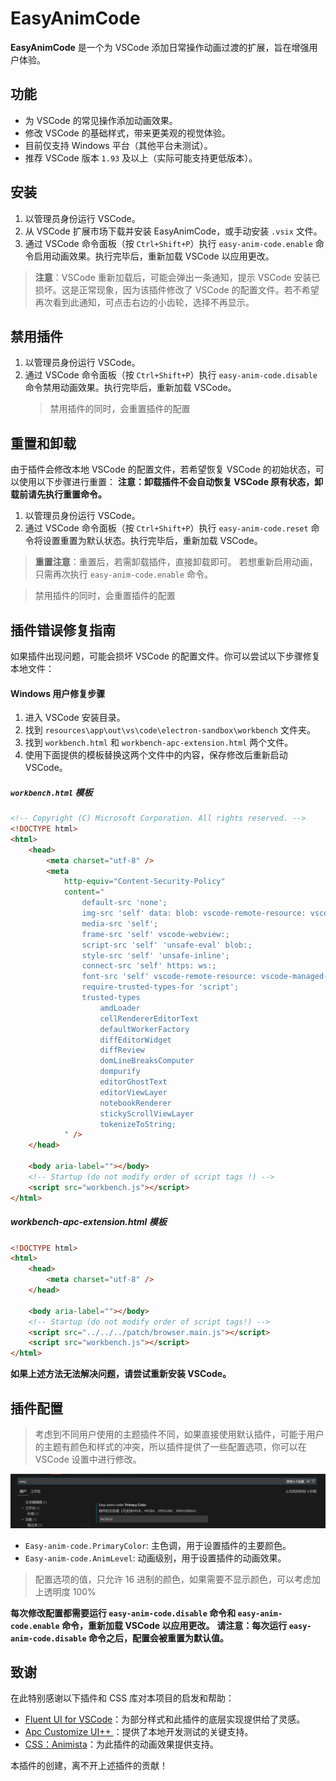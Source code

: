 # EasyAnimCode

**EasyAnimCode** 是一个为 VSCode 添加日常操作动画过渡的扩展，旨在增强用户体验。

## 功能

-   为 VSCode 的常见操作添加动画效果。
-   修改 VSCode 的基础样式，带来更美观的视觉体验。
-   目前仅支持 Windows 平台（其他平台未测试）。
-   推荐 VSCode 版本 `1.93` 及以上（实际可能支持更低版本）。

## 安装

1. 以管理员身份运行 VSCode。
2. 从 VSCode 扩展市场下载并安装 EasyAnimCode，或手动安装 `.vsix` 文件。
3. 通过 VSCode 命令面板（按 `Ctrl+Shift+P`）执行 `easy-anim-code.enable` 命令启用动画效果。执行完毕后，重新加载 VSCode 以应用更改。

> **注意**：VSCode 重新加载后，可能会弹出一条通知，提示 VSCode 安装已损坏。这是正常现象，因为该插件修改了 VSCode 的配置文件。若不希望再次看到此通知，可点击右边的小齿轮，选择不再显示。

## 禁用插件

1. 以管理员身份运行 VSCode。
2. 通过 VSCode 命令面板（按 `Ctrl+Shift+P`）执行 `easy-anim-code.disable` 命令禁用动画效果。执行完毕后，重新加载 VSCode。
    > 禁用插件的同时，会重置插件的配置

## 重置和卸载

由于插件会修改本地 VSCode 的配置文件，若希望恢复 VSCode 的初始状态，可以使用以下步骤进行重置：
**注意：卸载插件不会自动恢复 VSCode 原有状态，卸载前请先执行重置命令。**

1. 以管理员身份运行 VSCode。
2. 通过 VSCode 命令面板（按 `Ctrl+Shift+P`）执行 `easy-anim-code.reset` 命令将设置重置为默认状态。执行完毕后，重新加载 VSCode。

> **重置注意**：重置后，若需卸载插件，直接卸载即可。
> 若想重新启用动画，只需再次执行 `easy-anim-code.enable` 命令。

> 禁用插件的同时，会重置插件的配置

## 插件错误修复指南

如果插件出现问题，可能会损坏 VSCode 的配置文件。你可以尝试以下步骤修复本地文件：

#### Windows 用户修复步骤

1. 进入 VSCode 安装目录。
2. 找到 `resources\app\out\vs\code\electron-sandbox\workbench` 文件夹。
3. 找到 `workbench.html` 和 `workbench-apc-extension.html` 两个文件。
4. 使用下面提供的模板替换这两个文件中的内容，保存修改后重新启动 VSCode。

##### `workbench.html` 模板

```html
<!-- Copyright (C) Microsoft Corporation. All rights reserved. -->
<!DOCTYPE html>
<html>
    <head>
        <meta charset="utf-8" />
        <meta
            http-equiv="Content-Security-Policy"
            content="
                default-src 'none';
                img-src 'self' data: blob: vscode-remote-resource: vscode-managed-remote-resource: https:;
                media-src 'self';
                frame-src 'self' vscode-webview:;
                script-src 'self' 'unsafe-eval' blob:;
                style-src 'self' 'unsafe-inline';
                connect-src 'self' https: ws:;
                font-src 'self' vscode-remote-resource: vscode-managed-remote-resource: https://*.vscode-unpkg.net;
                require-trusted-types-for 'script';
                trusted-types
                    amdLoader
                    cellRendererEditorText
                    defaultWorkerFactory
                    diffEditorWidget
                    diffReview
                    domLineBreaksComputer
                    dompurify
                    editorGhostText
                    editorViewLayer
                    notebookRenderer
                    stickyScrollViewLayer
                    tokenizeToString;
            " />
    </head>

    <body aria-label=""></body>
    <!-- Startup (do not modify order of script tags !) -->
    <script src="workbench.js"></script>
</html>
```

##### workbench-apc-extension.html 模板

```html
<!DOCTYPE html>
<html>
    <head>
        <meta charset="utf-8" />
    </head>

    <body aria-label=""></body>
    <!-- Startup (do not modify order of script tags!) -->
    <script src="../../../patch/browser.main.js"></script>
    <script src="workbench.js"></script>
</html>
```

**如果上述方法无法解决问题，请尝试重新安装 VSCode。**

## 插件配置

> 考虑到不同用户使用的主题插件不同，如果直接使用默认插件，可能于用户的主题有颜色和样式的冲突，所以插件提供了一些配置选项，你可以在 VSCode 设置中进行修改。

![setting](./image/setting.png)

-   `Easy-anim-code.PrimaryColor`: 主色调，用于设置插件的主要颜色。
-   `Easy-anim-code.AnimLevel`: 动画级别，用于设置插件的动画效果。

> 配置选项的值，只允许 16 进制的颜色，如果需要不显示颜色，可以考虑加上透明度 100%

**每次修改配置都需要运行 `easy-anim-code.disable` 命令和 `easy-anim-code.enable` 命令，重新加载 VSCode 以应用更改。**
**请注意：每次运行 `easy-anim-code.disable` 命令之后，配置会被重置为默认值。**

## 致谢

在此特别感谢以下插件和 CSS 库对本项目的启发和帮助：

-   [Fluent UI for VSCode](https://marketplace.visualstudio.com/items?itemName=leandro-rodrigues.fluent-ui-vscode)：为部分样式和此插件的底层实现提供给了灵感。
-   [Apc Customize UI++ ](https://marketplace.visualstudio.com/items?itemName=drcika.apc-extension)：提供了本地开发测试的关键支持。
-   [CSS：Animista](https://animista.net/play)：为此插件的动画效果提供支持。

本插件的创建，离不开上述插件的贡献！

<!-- ## 界面预览 -->
